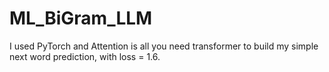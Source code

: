 # ML_BiGram_LLM
I used PyTorch and Attention is all you need transformer to build my simple next word prediction, with loss =  1.6.
